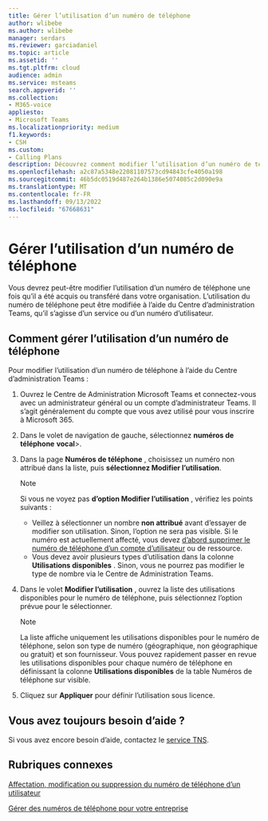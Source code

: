 ```yaml
---
title: Gérer l’utilisation d’un numéro de téléphone
author: wlibebe
ms.author: wlibebe
manager: serdars
ms.reviewer: garciadaniel
ms.topic: article
ms.assetid: ''
ms.tgt.pltfrm: cloud
audience: admin
ms.service: msteams
search.appverid: ''
ms.collection:
- M365-voice
appliesto:
- Microsoft Teams
ms.localizationpriority: medium
f1.keywords:
- CSH
ms.custom:
- Calling Plans
description: Découvrez comment modifier l’utilisation d’un numéro de téléphone à utiliser en tant que numéro de service ou numéro d’utilisateur.
ms.openlocfilehash: a2c87a5348e22081107573cd94843cfe4050a198
ms.sourcegitcommit: 46b5dc0519d487e264b1386e5074085c2d090e9a
ms.translationtype: MT
ms.contentlocale: fr-FR
ms.lasthandoff: 09/13/2022
ms.locfileid: "67668631"
---
```

# <a name="manage-the-usage-of-a-phone-number"></a>Gérer l’utilisation d’un numéro de téléphone

Vous devrez peut-être modifier l’utilisation d’un numéro de téléphone une fois qu’il a été acquis ou transféré dans votre organisation. L’utilisation du numéro de téléphone peut être modifiée à l’aide du Centre d’administration Teams, qu’il s’agisse d’un service ou d’un numéro d’utilisateur.

## <a name="how-to-manage-the-usage-of-a-phone-number"></a>Comment gérer l’utilisation d’un numéro de téléphone

Pour modifier l’utilisation d’un numéro de téléphone à l’aide du Centre d’administration Teams :

1. Ouvrez le Centre de Administration Microsoft Teams et connectez-vous avec un administrateur général ou un compte d’administrateur Teams. Il s’agit généralement du compte que vous avez utilisé pour vous inscrire à Microsoft 365.

2. Dans le volet de navigation de gauche, sélectionnez **numéros de téléphone** **vocal**\>.

3. Dans la page **Numéros de téléphone** , choisissez un numéro non attribué dans la liste, puis **sélectionnez Modifier l’utilisation**.

      > [!NOTE]
      > Si vous ne voyez pas **d’option Modifier l’utilisation** , vérifiez les points suivants :
      > - Veillez à sélectionner un nombre **non attribué** avant d’essayer de modifier son utilisation. Sinon, l’option ne sera pas visible. Si le numéro est actuellement affecté, vous devez [d’abord supprimer le numéro de téléphone d’un compte d’utilisateur](/MicrosoftTeams/assign-change-or-remove-a-phone-number-for-a-user#remove-a-phone-number-from-a-user) ou de ressource.
      > - Vous devez avoir plusieurs types d’utilisation dans la colonne **Utilisations disponibles** . Sinon, vous ne pourrez pas modifier le type de nombre via le Centre de Administration Teams.

4. Dans le volet **Modifier l’utilisation** , ouvrez la liste des utilisations disponibles pour le numéro de téléphone, puis sélectionnez l’option prévue pour le sélectionner.

      > [!NOTE]
      > La liste affiche uniquement les utilisations disponibles pour le numéro de téléphone, selon son type de numéro (géographique, non géographique ou gratuit) et son fournisseur. Vous pouvez rapidement passer en revue les utilisations disponibles pour chaque numéro de téléphone en définissant la colonne **Utilisations disponibles** de la table Numéros de téléphone sur visible.

5. Cliquez sur **Appliquer** pour définir l’utilisation sous licence.

## <a name="still-need-assistance"></a>Vous avez toujours besoin d’aide ?

Si vous avez encore besoin d’aide, contactez le [service TNS](/MicrosoftTeams/manage-phone-numbers-for-your-organization/contact-tns-service-desk).

## <a name="related-topics"></a>Rubriques connexes

[Affectation, modification ou suppression du numéro de téléphone d’un utilisateur](/microsoftteams/assign-change-or-remove-a-phone-number-for-a-user)

[Gérer des numéros de téléphone pour votre entreprise](/microsoftteams/manage-phone-numbers-for-your-organization)
